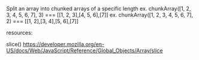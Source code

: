 Split an array into chunked arrays of a specific length
ex. chunkArray([1, 2, 3, 4, 5, 6, 7], 3) === [[1, 2, 3],[4, 5, 6],[7]]
ex. chunkArray([1, 2, 3, 4, 5, 6, 7], 2) === [[1, 2],[3, 4],[5, 6],[7]]

resources:

slice()
https://developer.mozilla.org/en-US/docs/Web/JavaScript/Reference/Global_Objects/Array/slice

